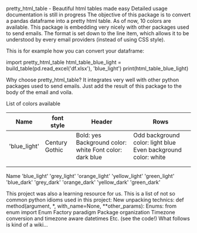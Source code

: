 pretty_html_table - Beautiful html tables made easy
Detailed usage documentation is still in progress
The objective of this package is to convert a pandas dataframe into a pretty html table.
As of now, 10 colors are available. This package is embedding very nicely with other packages used to send emails.
The format is set down to the line item, which allows it to be understood by every email providers (instead of using CSS style).

This is for example how you can convert your dataframe:

import pretty_html_table
html_table_blue_light = build_table(pd.read_excel('df.xlsx'), 'blue_light')
print(html_table_blue_light)


Why choose pretty_html_table?
It integrates very well with other python packages used to send emails. Just add the result of this package to the body of the email and voila.


List of colors available

| Name         | font style     | Header                                                  | Rows                                                          |
|--------------|----------------|---------------------------------------------------------|---------------------------------------------------------------|
| 'blue_light' | Century Gothic | Bold: yes Background color: white Font color: dark blue | Odd background color: light blue Even background color: white |
|              |                |                                                         |                                                               |
|              |                |                                                         |                                                               |

Name
'blue_light'
'grey_light'
'orange_light'
'yellow_light'
'green_light'
'blue_dark'
'grey_dark'
'orange_dark'
'yellow_dark'
'green_dark'


This project was also a learning resource for us. This is a list of not so common python idioms used in this project:
New unpacking technics: def method(argument, *, with_name=None, **other_params):
Enums: from enum import Enum
Factory paradigm
Package organization
Timezone conversion and timezone aware datetimes
Etc. (see the code!)
What follows is kind of a wiki...